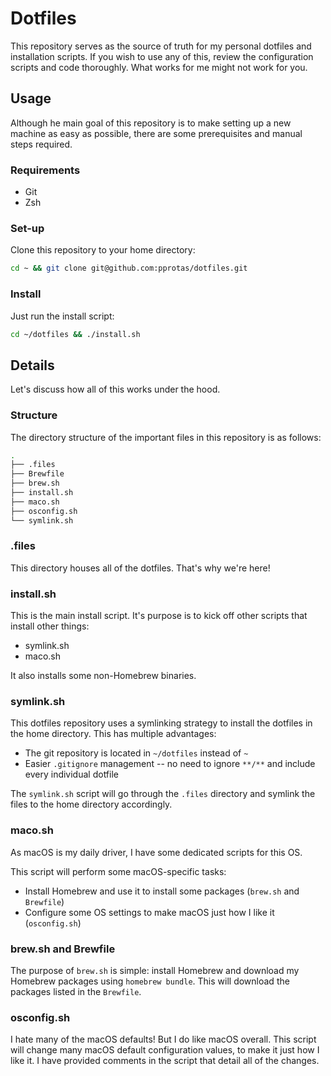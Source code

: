 # Dotfiles
This repository serves as the source of truth for my personal dotfiles and installation scripts. If you wish to use any of this, review the configuration scripts and code thoroughly. What works for me might not work for you.

## Usage
Although he main goal of this repository is to make setting up a new machine as easy as possible, there are some prerequisites and manual steps required.

### Requirements
- Git
- Zsh

### Set-up
Clone this repository to your home directory:
```bash
cd ~ && git clone git@github.com:pprotas/dotfiles.git
```

### Install
Just run the install script:
```bash
cd ~/dotfiles && ./install.sh
```

## Details
Let's discuss how all of this works under the hood.

### Structure
The directory structure of the important files in this repository is as follows:
```bash
.
├── .files
├── Brewfile
├── brew.sh
├── install.sh
├── maco.sh
├── osconfig.sh
└── symlink.sh
```

### .files
This directory houses all of the dotfiles. That's why we're here!

### install.sh
This is the main install script. It's purpose is to kick off other scripts that install other things:
- symlink.sh
- maco.sh

It also installs some non-Homebrew binaries.

### symlink.sh
This dotfiles repository uses a symlinking strategy to install the dotfiles in the home directory. This has multiple advantages:
- The git repository is located in `~/dotfiles` instead of `~`
- Easier `.gitignore` management -- no need to ignore `**/**` and include every individual dotfile

The `symlink.sh` script will go through the `.files` directory and symlink the files to the home directory accordingly.

### maco.sh
As macOS is my daily driver, I have some dedicated scripts for this OS.

This script will perform some macOS-specific tasks:
- Install Homebrew and use it to install some packages (`brew.sh` and `Brewfile`)
- Configure some OS settings to make macOS just how I like it (`osconfig.sh`)

### brew.sh and Brewfile
The purpose of `brew.sh` is simple: install Homebrew and download my Homebrew packages using `homebrew bundle`. This will download the packages listed in the `Brewfile`.

### osconfig.sh
I hate many of the macOS defaults! But I do like macOS overall. This script will change many macOS default configuration values, to make it just how I like it. I have provided comments in the script that detail all of the changes.
